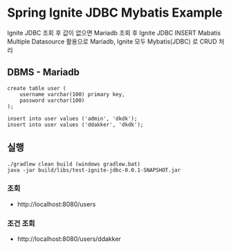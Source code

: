 # Spring Ignite JDBC Mybatis Example

Ignite JDBC 조회 후 값이 없으면 Mariadb 조회 후 Ignite JDBC INSERT
Mabatis Multiple Datasource 활용으로 Mariadb, Ignite 모두 Mybatis(JDBC) 로 CRUD 처리

## DBMS - Mariadb
```
create table user (
    username varchar(100) primary key,
    password varchar(100)
);

insert into user values ('admin', 'dkdk');
insert into user values ('ddakker', 'dkdk');
```

## 실행
```
./gradlew clean build (windows gradlew.bat)
java -jar build/libs/test-ignite-jdbc-0.0.1-SNAPSHOT.jar
```

### 조회
* http://localhost:8080/users

### 조건 조회
* http://localhost:8080/users/ddakker

